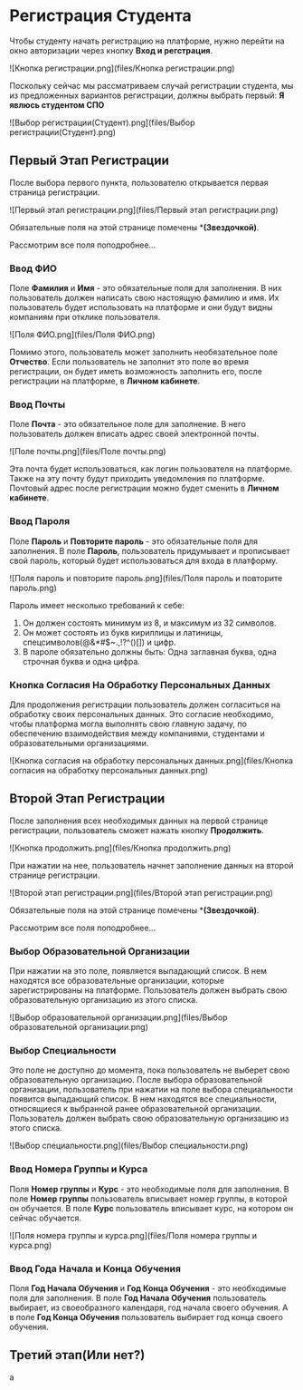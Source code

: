 # Регистрация Студента
Чтобы студенту начать регистрацию на платформе, 
нужно перейти на окно авторизации через кнопку **Вход и регстрация**.

![Кнопка регистрации.png](files/Кнопка регистрации.png)

Поскольку сейчас мы рассматриваем случай регистрации студента, 
мы из предложенных вариантов регистрации, 
должны выбрать первый: **Я явлюсь студентом СПО**

![Выбор регистрации(Студент).png](files/Выбор регистрации(Студент).png)

## Первый Этап Регистрации
После выбора первого пункта, 
пользователю открывается первая страница регистрации.

![Первый этап регистрации.png](files/Первый этап регистрации.png)

Обязательные поля на этой странице помечены ***(Звездочкой)**.

Рассмотрим все поля поподробнее...

### Ввод ФИО
Поле **Фамилия** и **Имя** - это обязательные поля для заполнения.
В них пользователь должен написать свою настоящую фамилию и имя.
Их пользователь будет использовать на платформе 
и они будут видны компаниям при отклике пользователя.

![Поля ФИО.png](files/Поля ФИО.png)

Помимо этого, пользователь может заполнить необязательное поле **Отчество**.
Если пользователь не заполнит это поле во время регистрации,
он будет иметь возможность заполнить его, после регистрации на платформе,
в **Личном кабинете**.

### Ввод Почты
Поле **Почта** - это обязательное поле для заполнение.
В него пользователь должен вписать адрес своей электронной почты.

![Поле почты.png](files/Поле почты.png)

Эта почта будет использоваться, как логин пользователя на платформе.
Также на эту почту будут приходить уведомления по платформе.
Почтовый адрес после регистрации можно будет сменить в **Личном кабинете**.

### Ввод Пароля
Поле **Пароль** и **Повторите пароль** - это обязательные поля для заполнения.
В поле **Пароль**, пользователь придумывает и прописывает свой пароль, 
который будет использоваться для входа в платформу. 

![Поля пароль и повторите пароль.png](files/Поля пароль и повторите пароль.png)

Пароль имеет несколько требований к себе:

1. Он должен состоять минимум из 8, и максимум из 32 символов.
2. Он может состоять из букв кириллицы и латиницы, спецсимволов(@&*#$~.,!?^()[]) и цифр.
3. В пароле обязательно должны быть: Одна заглавная буква, одна строчная буква и одна цифра.

### Кнопка Согласия На Обработку Персональных Данных
Для продолжения регистрации пользователь должен 
согласиться на обработку своих персональных данных.
Это согласие необходимо, чтобы платформа могла выполнять свою главную задачу,
по обеспечению взаимодействия между компаниями, студентами и образовательными организациями.

![Кнопка согласия на обработку персональных данных.png](files/Кнопка согласия на обработку персональных данных.png)

## Второй Этап Регистрации
После заполнения всех необходимых данных на первой странице регистрации,
пользователь сможет нажать кнопку **Продолжить**. 

![Кнопка продолжить.png](files/Кнопка продолжить.png)

При нажатии на нее, пользователь начнет заполнение данных на второй странице регистрации.

![Второй этап регистрации.png](files/Второй этап регистрации.png)

Обязательные поля на этой странице помечены ***(Звездочкой)**.

Рассмотрим все поля поподробнее...

### Выбор Образовательной Организации
При нажатии на это поле, появляется выпадающий список. В нем находятся все образовательные
организации, которые зарегистрированы на платформе. 
Пользователь должен выбрать свою образовательную организацию из этого списка. 

![Выбор образовательной организации.png](files/Выбор образовательной организации.png)

### Выбор Специальности
Это поле не доступно до момента, пока пользователь не выберет свою образовательную организацию.
После выбора образовательной организации, пользователь при нажатии на поле выбора специальности
появится выпадающий список. В нем находятся все специальности, относящиеся к выбранной ранее
образовательной организации.
Пользователь должен выбрать свою образовательную организацию из этого списка.

![Выбор специальности.png](files/Выбор специальности.png)

### Ввод Номера Группы и Курса
Поля **Номер группы** и **Курс** - это необходимые поля для заполнения.
В поле **Номер группы** пользователь вписывает номер группы, в которой он обучается.
В поле **Курс** пользователь вписывает курс, на котором он сейчас обучается.

![Поля номера группы и курса.png](files/Поля номера группы и курса.png)

### Ввод Года Начала и Конца Обучения
Поля **Год Начала Обучения** и **Год Конца Обучения** - это необходимые поля для заполнения.
В поле **Год Начала Обучения** пользователь выбирает, из своеобразного календаря,
год начала своего обучения. А в поле **Год Конца Обучения** пользователь выбирает год конца
своего обучения.

## Третий этап(Или нет?)
а